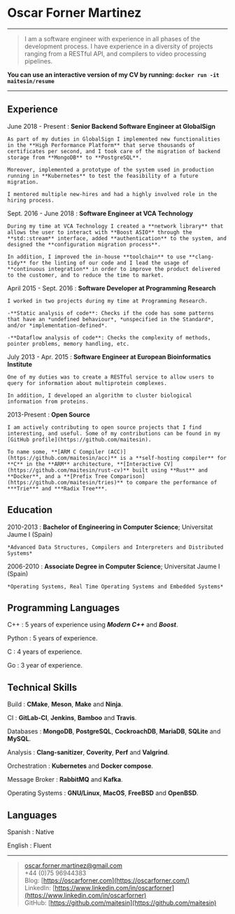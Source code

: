 Oscar Forner Martinez
============

----

> I am a software engineer with experience in all phases of the development process. I have experience in a diversity of projects ranging from a RESTful API, and compilers to video processing pipelines.

**You can use an interactive version of my CV by running: `docker run -it maitesin/resume`**

----

Experience
----------

June 2018 - Present
:   **Senior Backend Software Engineer at GlobalSign**

    As part of my duties in GlobalSign I implemented new functionalities in the **High Performance Platform** that serve thousands of certificates per second, and I took care of the migration of backend storage from **MongoDB** to **PostgreSQL**.

    Moreover, implemented a prototype of the system used in production running in **Kubernetes** to test the feasibility of a future migration.
    
    I mentored multiple new-hires and had a highly involved role in the hiring process. 

Sept. 2016 - June 2018
:   **Software Engineer at VCA Technology**

    During my time at VCA Technology I created a **network library** that allows the user to interact with **Boost ASIO** through the **std::stream** interface, added **authentication** to the system, and designed the **configuration migration process**.
    
    In addition, I improved the in-house **toolchain** to use **clang-tidy** for the linting of our code and I lead the usage of **continuous integration** in order to improve the product delivered to the customer, and to reduce the time to market.

April 2015 - Sept. 2016
:   **Software Developer at Programming Research**

    I worked in two projects during my time at Programming Research.

    -**Static analysis of code**: Checks if the code has some patterns that have an *undefined behaviour*, *unspecified in the Standard*, and/or *implementation-defined*.

    -**Dataflow analysis of code**: Checks the complexity of methods, pointer problems, memory handling, etc.

July 2013 - Apr. 2015
:   **Software Engineer at European Bioinformatics Institute**

    One of my duties was to create a RESTful service to allow users to query for information about multiprotein complexes.

    In addition, I developed an algorithm to cluster biological information from proteins.

2013-Present
:   **Open Source**

    I am actively contributing to open source projects that I find interesting, and useful. Some of my contributions can be found in my [GitHub profile](https://github.com/maitesin).

    To name some, **[ARM C Compiler (ACC)](https://github.com/maitesin/acc)** is a **self-hosting compiler** for **C** in the **ARM** architecture, **[Interactive CV](https://github.com/maitesin/rust-cv)** built using **Rust** and **Docker**, and a **[Prefix Tree Comparison](https://github.com/maitesin/tries)** to compare the performance of ***Trie*** and ***Radix Tree***.

[comment]: # (Courses)

[comment]: # (April 2016:   **LFD331: Developing Linux Device Drivers**; Linux Foundation)

[comment]: # (March 2016:   **LFD320: Linux Kernel Internals and Debugging**; Linux Foundation)

[comment]: # (August 2015:   **Agile for developers**; Accelebrate)

[comment]: # (November 2014:   **Algorithms, Part II**; Coursera, Princeton University)

[comment]: # (September 2014:   **Algorithms, Part I**; Coursera, Princeton University)


Education
---------

2010-2013
:   **Bachelor of Engineering in Computer Science**; Universitat Jaume I (Spain)

    *Advanced Data Structures, Compilers and Interpreters and Distributed Systems*

2006-2010
:   **Associate Degree in Computer Science**; Universitat Jaume I (Spain)

    *Operating Systems, Real Time Operating Systems and Embedded Systems*


Programming Languages
--------------------

C++
:   5 years of experience using ***Modern C++*** and ***Boost***.

Python
:   5 years of experience.

C
:   4 years of experience.

Go
:   3 year of experience.

[comment]: # (Rust:   6 months of experience.)

Technical Skills
----------------

Build
:   **CMake**, **Meson**, **Make** and **Ninja**.

CI
:   **GitLab-CI**, **Jenkins**, **Bamboo** and **Travis**.

Databases
:   **MongoDB**, **PostgreSQL**, **CockroachDB**, **MariaDB**, **SQLite** and **MySQL**.

Analysis
:   **Clang-sanitizer**, **Coverity**, **Perf** and **Valgrind**.

Orchestration
:   **Kubernetes** and **Docker compose**.

Message Broker
:   **RabbitMQ** and  **Kafka**.

Operating Systems
:   **GNU/Linux**, **MacOS**, **FreeBSD** and **OpenBSD**.

Languages
---------
Spanish
:   Native

English
:   Fluent

----

> <oscar.forner.martinez@gmail.com> \
> +44 (0)75 96944383 \
> Blog: [https://oscarforner.com](https://oscarforner.com/) \
> LinkedIn: [https://www.linkedin.com/in/oscarforner](https://www.linkedin.com/in/oscarforner) \
> GitHub: [https://github.com/maitesin](https://github.com/maitesin)
